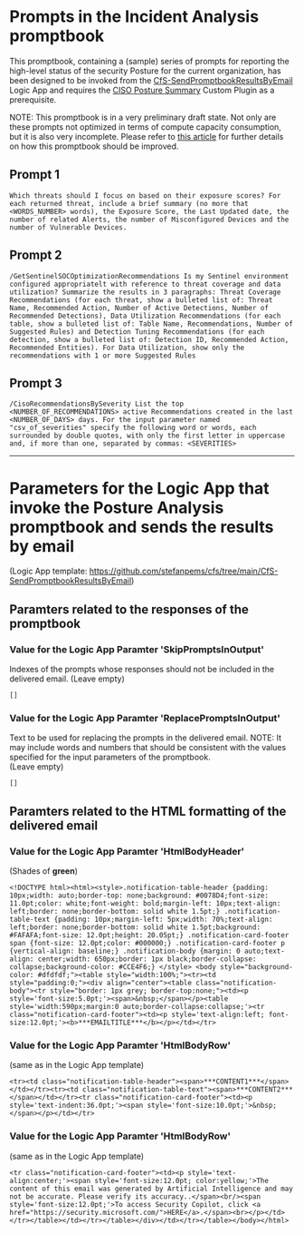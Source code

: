 # Prompts in the Incident Analysis promptbook

This promptbook, containing a (sample) series of prompts for reporting the high-level status of the security Posture for the current organization, has been designed to be invoked from the [CfS-SendPromptbookResultsByEmail](https://github.com/stefanpems/cfs/tree/main/CfS-SendPromptbookResultsByEmail) Logic App and requires the [CISO Posture Summary](https://github.com/stefanpems/cfs/blob/main/ciso-reporting/ciso-posture-summary-man.yaml) Custom Plugin as a prerequisite.

NOTE: This promptbook is in a very preliminary draft state. Not only are these prompts not optimized in terms of compute capacity consumption, but it is also very incomplete. Please refer to [this article](https://www.linkedin.com/pulse/periodic-reporting-security-managers-cisos-using-stefano-pescosolido-fm80f/) for further details on how this promptbook should be improved.

## Prompt 1
```
Which threats should I focus on based on their exposure scores? For each returned threat, include a brief summary (no more that <WORDS_NUMBER> words), the Exposure Score, the Last Updated date, the number of related Alerts, the number of Misconfigured Devices and the number of Vulnerable Devices.
```

## Prompt 2
```
/GetSentinelSOCOptimizationRecommendations Is my Sentinel environment configured appropriatelt with reference to threat coverage and data utilization? Summarize the results in 3 paragraphs: Threat Coverage Recommendations (for each threat, show a bulleted list of: Threat Name, Recommended Action, Number of Active Detections, Number of Recommended Detections), Data Utilization Recommendations (for each table, show a bulleted list of: Table Name, Recommendations, Number of Suggested Rules) and Detection Tuning Recommendations (for each detection, show a bulleted list of: Detection ID, Recommended Action, Recommended Entities). For Data Utilization, show only the recommendations with 1 or more Suggested Rules
```

## Prompt 3
```
/CisoRecommendationsBySeverity List the top <NUMBER_OF_RECOMMENDATIONS> active Recommendations created in the last <NUMBER_OF_DAYS> days. For the input parameter named "csv_of_severities" specify the following word or words, each surrounded by double quotes, with only the first letter in uppercase and, if more than one, separated by commas: <SEVERITIES>
```


---

# Parameters for the Logic App that invoke the Posture Analysis promptbook and sends the results by email
(Logic App template: https://github.com/stefanpems/cfs/tree/main/CfS-SendPromptbookResultsByEmail)


## Paramters related to the responses of the promptbook


### Value for the Logic App Paramter 'SkipPromptsInOutput' 
Indexes of the prompts whose responses should not be included in the delivered email. 
(Leave empty)
```
[]
```

### Value for the Logic App Paramter 'ReplacePromptsInOutput' 
Text to be used for replacing the prompts in the delivered email. 
NOTE: It may include words and numbers that should be consistent with the values specified for the input parameters of the promptbook.  
(Leave empty)
```
[]
```


## Paramters related to the HTML formatting of the delivered email


### Value for the Logic App Paramter 'HtmlBodyHeader' 
(Shades of **green**)
```
<!DOCTYPE html><html><style>.notification-table-header {padding: 10px;width: auto;border-top: none;background: #0078D4;font-size: 11.0pt;color: white;font-weight: bold;margin-left: 10px;text-align: left;border: none;border-bottom: solid white 1.5pt;} .notification-table-text {padding: 10px;margin-left: 5px;width: 70%;text-align: left;border: none;border-bottom: solid white 1.5pt;background: #FAFAFA;font-size: 12.0pt;height: 20.05pt;} .notification-card-footer span {font-size: 12.0pt;color: #000000;} .notification-card-footer p {vertical-align: baseline;} .notification-body {margin: 0 auto;text-align: center;width: 650px;border: 1px black;border-collapse: collapse;background-color: #CCE4F6;} </style> <body style="background-color: #dfdfdf;"><table style="width:100%;"><tr><td style="padding:0;"><div align="center"><table class="notification-body"><tr style="border: 1px grey; border-top:none;"><td><p style='font-size:5.0pt;'><span>&nbsp;</span></p><table style='width:590px;margin:0 auto;border-collapse:collapse;'><tr class="notification-card-footer"><td><p style='text-align:left; font-size:12.0pt;'><b>***EMAILTITLE***</b></p></td></tr>
```

### Value for the Logic App Paramter 'HtmlBodyRow' 
(same as in the Logic App template)
```
<tr><td class="notification-table-header"><span>***CONTENT1***</span></td></tr><tr><td class="notification-table-text"><span>***CONTENT2***</span></td></tr><tr class="notification-card-footer"><td><p style='text-indent:36.0pt;'><span style='font-size:10.0pt;'>&nbsp;</span></p></td></tr>
```


### Value for the Logic App Paramter 'HtmlBodyRow' 
(same as in the Logic App template)
```
<tr class="notification-card-footer"><td><p style='text-align:center;'><span style='font-size:12.0pt; color:yellow;'>The content of this email was generated by Artificial Intelligence and may not be accurate. Please verify its accuracy..</span><br/><span style='font-size:12.0pt;'>To access Security Copilot, click <a href="https://security.microsoft.com/">HERE</a>.</span><br></p></td></tr></table></td></tr></table></div></td></tr></table></body></html>
```
